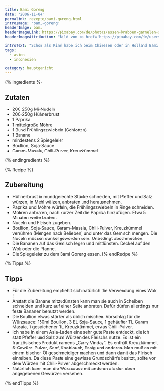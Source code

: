 ```yaml
---
title: Bami Goreng
date: '2006-11-04'
permalink: rezepte/bami-goreng.html
introImage: 'bami-goreng'
headerImage: bami
headerImageLink: https://pixabay.com/de/photos/essen-krabben-garnelen-snack-585679/
headerImageAttribution: "Bild von <a href='https://pixabay.com/de/users/keulefm-122060/?utm_source=link-attribution&amp;utm_medium=referral&amp;utm_campaign=image&amp;utm_content=585679'>Martin Fuhrmann</a> auf <a href='https://pixabay.com/de/?utm_source=link-attribution&amp;utm_medium=referral&amp;utm_campaign=image&amp;utm_content=585679'>Pixabay</a>"

introText: "Schon als Kind habe ich beim Chinesen oder in Holland Bami Goreng und Nasi Goreng geliebt. Als ich es dann selber kochen wollte, stellte ich fest, daß es unendliche Variationen gibt (von den Gewürzmischungen wollen wir jetzt gar nicht reden). Also bastelte ich mir meine eigene Version zusammen. Deren Kern ist die Würzsauce. Damit steht und fällt der gesamte Geschmack. M.E. sollten auch weder die Eier, noch die Banane fehlen. Wer es lieber als Nasi Goreng essen will, macht sich statt Mi-Nudeln einfach Reis dazu. Ich finde Mi-Nudeln am praktischtsen, weil man sie einfach nur mit heißem Wasser übergießt und ein wenig ziehen läßt. Schneller kanns gar nicht gehen."
tags:
  - asien
  - indonesien

category: hauptgericht
---
```


{% Ingredients %}

## Zutaten

- 200-250g Mi-Nudeln
- 200-250g Hühnerbrust
- 1 Paprika
- 1 mittelgroße Möhre
- 1 Bund Frühlingszwiebeln (Schlotten)
- 1 Banane
- mindestens 2 Spiegeleier
- Boullion, Soja-Sauce
- Garam-Masala, Chili-Pulver, Kreuzkümmel

{% endIngredients %}

{% Recipe %}

## Zubereitung

- Hühnerbrust in mundgerechte Stücke schneiden, mit Pfeffer und Salz würzen, in Mehl wälzen, anbraten und herausnehmen.
- Paprika und Möhre würfeln, die Frühlingszwiebeln in Ringe schneiden.
- Möhren anbraten, nach kurzer Zeit die Paprika hinzufügen. Etwa 5 Minuten weiterbraten.
- Nudeln und Fleisch zugeben.
- Boullion, Soja-Sauce, Garam-Masala, Chili-Pulver, Kreuzkümmel verrühren (Mengen nach Belieben) und unter das Gemisch mengen. Die Nudeln müssen dunkel geworden sein. Unbedingt abschmecken.
- Die Bananen auf das Gemisch legen und mitdünsten. Deckel auf den Wok oder die Pfanne.
- Die Spiegeleier zu dem Bami Goreng essen.
{% endRecipe %}

{% Tipps %}
## Tipps

- Für die Zubereitung empfiehlt sich natürlich die Verwendung eines Wok !
- Anstatt die Banane mitzudünsten kann man sie auch in Scheiben schneiden und kurz auf einer Seite anbraten. Dafür dürfen allerdings nur feste Bananen benutzt werden.
- Die Boullion etwas stärker als üblich mischen. Vorschlag für die Würzsauce: 150ml Boullion, 3 EL Soja-Sauce, 1 gehäufter TL Garam Masala, 1 gestrichener TL Kreuzkümmel, etwas Chili-Pulver.
- Ich habe in einem Asia-Laden eine sehr gute Paste entdeckt, die ich statt Pfeffer und Salz zum Würzen des Fleischs nutze. Es ist ein französisches Produkt namens „Carry Vinday“. Es enthält Kreuzkümmel, 5-Gewürz-Pulver, Senf, Knoblauch, Essig und anderes. Man muß es mit einem bischen Öl geschmeidiger machen und dann damit das Fleisch einreiben. Da diese Paste eine gewisse Grundschärfe besitzt, sollte vor dem Würzen mit Chili-Pulver abgeschmeckt werden.
- Natürlich kann man die Würzsauce mit anderen als den oben angegebenen Gewürzen versehen.

{% endTipps %}
